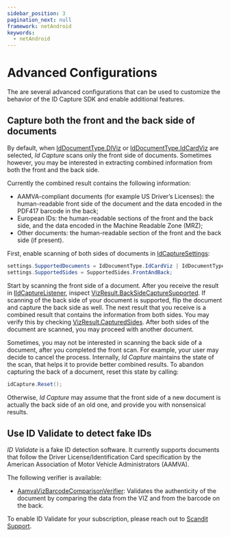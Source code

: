 ```yaml
---
sidebar_position: 3
pagination_next: null
framework: netAndroid
keywords:
  - netAndroid
---
```


# Advanced Configurations

The are several advanced configurations that can be used to customize the behavior of the ID Capture SDK and enable additional features.

## Capture both the front and the back side of documents

By default, when [IdDocumentType.DlViz](https://docs.scandit.com/6.28/data-capture-sdk/dotnet.android/id-capture/api/id-document-type.html#value-scandit.datacapture.id.IdDocumentType.DlViz) or [IdDocumentType.IdCardViz](https://docs.scandit.com/6.28/data-capture-sdk/dotnet.android/id-capture/api/id-document-type.html#value-scandit.datacapture.id.IdDocumentType.IdCardViz) are selected, _Id Capture_ scans only the front side of documents. Sometimes however, you may be interested in extracting combined information from both the front and the back side.

Currently the combined result contains the following information:

- AAMVA-compliant documents (for example US Driver’s Licenses): the human-readable front side of the document and the data encoded in the PDF417 barcode in the back;
- European IDs: the human-readable sections of the front and the back side, and the data encoded in the Machine Readable Zone (MRZ);
- Other documents: the human-readable section of the front and the back side (if present).

First, enable scanning of both sides of documents in [IdCaptureSettings](https://docs.scandit.com/6.28/data-capture-sdk/dotnet.android/id-capture/api/id-capture-settings.html#class-scandit.datacapture.id.IdCaptureSettings):

```csharp
settings.SupportedDocuments = IdDocumentType.IdCardViz | IdDocumentType.DlViz;
settings.SupportedSides = SupportedSides.FrontAndBack;
```

Start by scanning the front side of a document. After you receive the result in [IIdCaptureListener](https://docs.scandit.com/6.28/data-capture-sdk/dotnet.android/id-capture/api/id-capture-listener.html#interface-scandit.datacapture.id.IIdCaptureListener), inspect [VizResult.BackSideCaptureSupported](https://docs.scandit.com/6.28/data-capture-sdk/dotnet.android/id-capture/api/viz-result.html#property-scandit.datacapture.id.VizResult.IsBackSideCaptureSupported). If scanning of the back side of your document is supported, flip the document and capture the back side as well. The next result that you receive is a combined result that contains the information from both sides. You may verify this by checking [VizResult.CapturedSides](https://docs.scandit.com/6.28/data-capture-sdk/dotnet.android/id-capture/api/viz-result.html#property-scandit.datacapture.id.VizResult.CapturedSides). After both sides of the document are scanned, you may proceed with another document.

Sometimes, you may not be interested in scanning the back side of a document, after you completed the front scan. For example, your user may decide to cancel the process. Internally, _Id Capture_ maintains the state of the scan, that helps it to provide better combined results. To abandon capturing the back of a document, reset this state by calling:

```csharp
idCapture.Reset();
```

Otherwise, _Id Capture_ may assume that the front side of a new document is actually the back side of an old one, and provide you with nonsensical results.

## Use ID Validate to detect fake IDs

_ID Validate_ is a fake ID detection software. It currently supports documents that follow the Driver License/Identification Card specification by the American Association of Motor Vehicle Administrators (AAMVA).

The following verifier is available:

- [AamvaVizBarcodeComparisonVerifier](https://docs.scandit.com/6.28/data-capture-sdk/dotnet.android/id-capture/api/aamva-viz-barcode-comparison-verifier.html#class-scandit.datacapture.id.AamvaVizBarcodeComparisonVerifier): Validates the authenticity of the document by comparing the data from the VIZ and from the barcode on the back.

To enable ID Validate for your subscription, please reach out to [Scandit Support](mailto:support@scandit.com).
